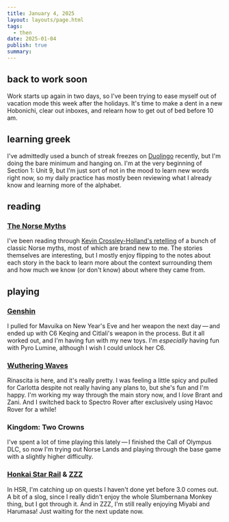 ```yaml
---
title: January 4, 2025
layout: layouts/page.html
tags:
  - then
date: 2025-01-04
publish: true
summary: 
---
```

## back to work soon
Work starts up again in two days, so I've been trying to ease myself out of vacation mode this week after the holidays. It's time to make a dent in a new Hobonichi, clear out inboxes, and relearn how to get out of bed before 10 am.

## learning greek
I've admittedly used a bunch of streak freezes on [Duolingo](https://www.duolingo.com/profile/jilliangmeehan) recently, but I'm doing the bare minimum and hanging on. I'm at the very beginning of Section 1: Unit 9, but I'm just sort of not in the mood to learn new words right now, so my daily practice has mostly been reviewing what I already know and learning more of the alphabet.

## reading
### [The Norse Myths](../../books/reading/The%20Norse%20Myths.md)
I've been reading through [Kevin Crossley-Holland's retelling](https://50wattsbooks.com/products/the-norse-myths-the-pantheon-fairy-tale-and-folklore-library) of a bunch of classic Norse myths, most of which are brand new to me. The stories themselves are interesting, but I mostly enjoy flipping to the notes about each story in the back to learn more about the context surrounding them and how much we know (or don't know) about where they came from.

## playing
### [Genshin](../../games/Genshin/index.md)
I pulled for Mavuika on New Year's Eve and her weapon the next day — and ended up with C6 Keqing and Citlali's weapon in the process. But it all worked out, and I'm having fun with my new toys. I'm *especially* having fun with Pyro Lumine, although I wish I could unlock her C6.

### [Wuthering Waves](../../games/playing/Wuthering%20Waves/index.md)
Rinascita is here, and it's really pretty. I was feeling a little spicy and pulled for Carlotta despite not really having any plans to, but she's fun and I'm happy. I'm working my way through the main story now, and I *love* Brant and Zani. And I switched back to Spectro Rover after exclusively using Havoc Rover for a while!

### Kingdom: Two Crowns
I've spent a lot of time playing this lately — I finished the Call of Olympus DLC, so now I'm trying out Norse Lands and playing through the base game with a slightly higher difficulty. 

### [Honkai Star Rail](../../games/playing/Honkai%20Star%20Rail/index.md) & [ZZZ](../../games/ZZZ/index.md)
In HSR, I'm catching up on quests I haven't done yet before 3.0 comes out. A bit of a slog, since I really didn't enjoy the whole Slumbernana Monkey thing, but I got through it. And in ZZZ, I'm still really enjoying Miyabi and Harumasa! Just waiting for the next update now.